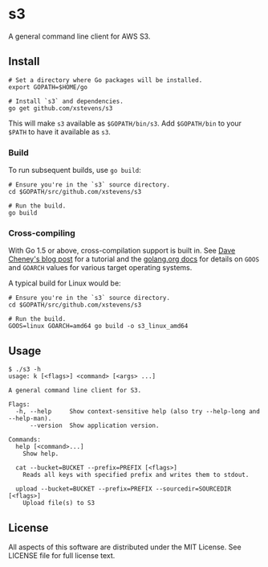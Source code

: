 # s3
A general command line client for AWS S3.

## Install

```
# Set a directory where Go packages will be installed.
export GOPATH=$HOME/go

# Install `s3` and dependencies.
go get github.com/xstevens/s3
```

This will make `s3` available as `$GOPATH/bin/s3`.
Add `$GOPATH/bin` to your `$PATH` to have it available as `s3`.

### Build

To run subsequent builds, use `go build`:

```
# Ensure you're in the `s3` source directory.
cd $GOPATH/src/github.com/xstevens/s3

# Run the build.
go build
```

### Cross-compiling

With Go 1.5 or above, cross-compilation support is built in.
See [Dave Cheney's blog post](http://dave.cheney.net/2015/08/22/cross-compilation-with-go-1-5)
for a tutorial and the [golang.org docs](https://golang.org/doc/install/source#environment)
for details on `GOOS` and `GOARCH` values for various target operating systems.

A typical build for Linux would be:
```
# Ensure you're in the `s3` source directory.
cd $GOPATH/src/github.com/xstevens/s3

# Run the build.
GOOS=linux GOARCH=amd64 go build -o s3_linux_amd64
```

## Usage
```
$ ./s3 -h
usage: k [<flags>] <command> [<args> ...]

A general command line client for S3.

Flags:
  -h, --help     Show context-sensitive help (also try --help-long and --help-man).
      --version  Show application version.

Commands:
  help [<command>...]
    Show help.

  cat --bucket=BUCKET --prefix=PREFIX [<flags>]
    Reads all keys with specified prefix and writes them to stdout.

  upload --bucket=BUCKET --prefix=PREFIX --sourcedir=SOURCEDIR [<flags>]
    Upload file(s) to S3
```

## License
All aspects of this software are distributed under the MIT License. See LICENSE file for full license text.
